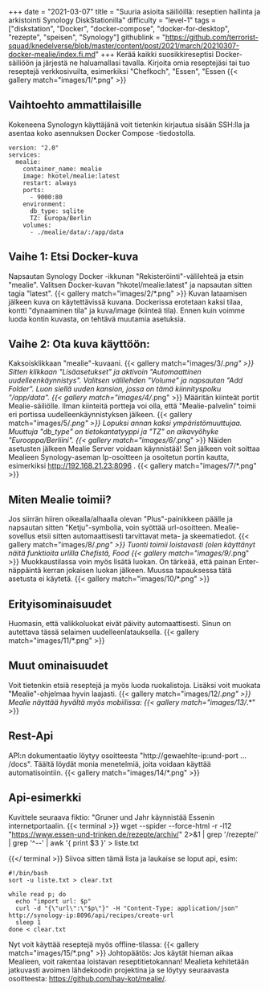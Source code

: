 +++
date = "2021-03-07"
title = "Suuria asioita säiliöillä: reseptien hallinta ja arkistointi Synology DiskStationilla"
difficulty = "level-1"
tags = ["diskstation", "Docker", "docker-compose", "docker-for-desktop", "rezepte", "speisen", "Synology"]
githublink = "https://github.com/terrorist-squad/knedelverse/blob/master/content/post/2021/march/20210307-docker-mealie/index.fi.md"
+++
Kerää kaikki suosikkireseptisi Docker-säiliöön ja järjestä ne haluamallasi tavalla. Kirjoita omia reseptejäsi tai tuo reseptejä verkkosivuilta, esimerkiksi "Chefkoch", "Essen", "Essen
{{< gallery match="images/1/*.png" >}}

## Vaihtoehto ammattilaisille
Kokeneena Synologyn käyttäjänä voit tietenkin kirjautua sisään SSH:lla ja asentaa koko asennuksen Docker Compose -tiedostolla.
```
version: "2.0"
services:
  mealie:
    container_name: mealie
    image: hkotel/mealie:latest
    restart: always
    ports:
      - 9000:80
    environment:
      db_type: sqlite
      TZ: Europa/Berlin
    volumes:
      - ./mealie/data/:/app/data

```

## Vaihe 1: Etsi Docker-kuva
Napsautan Synology Docker -ikkunan "Rekisteröinti"-välilehteä ja etsin "mealie". Valitsen Docker-kuvan "hkotel/mealie:latest" ja napsautan sitten tagia "latest".
{{< gallery match="images/2/*.png" >}}
Kuvan lataamisen jälkeen kuva on käytettävissä kuvana. Dockerissa erotetaan kaksi tilaa, kontti "dynaaminen tila" ja kuva/image (kiinteä tila). Ennen kuin voimme luoda kontin kuvasta, on tehtävä muutamia asetuksia.
## Vaihe 2: Ota kuva käyttöön:
Kaksoisklikkaan "mealie"-kuvaani.
{{< gallery match="images/3/*.png" >}}
Sitten klikkaan "Lisäasetukset" ja aktivoin "Automaattinen uudelleenkäynnistys". Valitsen välilehden "Volume" ja napsautan "Add Folder". Luon siellä uuden kansion, jossa on tämä kiinnityspolku "/app/data".
{{< gallery match="images/4/*.png" >}}
Määritän kiinteät portit Mealie-säiliölle. Ilman kiinteitä portteja voi olla, että "Mealie-palvelin" toimii eri portissa uudelleenkäynnistyksen jälkeen.
{{< gallery match="images/5/*.png" >}}
Lopuksi annan kaksi ympäristömuuttujaa. Muuttuja "db_type" on tietokantatyyppi ja "TZ" on aikavyöhyke "Eurooppa/Berliini".
{{< gallery match="images/6/*.png" >}}
Näiden asetusten jälkeen Mealie Server voidaan käynnistää! Sen jälkeen voit soittaa Mealieen Synology-aseman Ip-osoitteen ja osoitetun portin kautta, esimerkiksi http://192.168.21.23:8096 .
{{< gallery match="images/7/*.png" >}}

## Miten Mealie toimii?
Jos siirrän hiiren oikealla/alhaalla olevan "Plus"-painikkeen päälle ja napsautan sitten "Ketju"-symbolia, voin syöttää url-osoitteen. Mealie-sovellus etsii sitten automaattisesti tarvittavat meta- ja skeematiedot.
{{< gallery match="images/8/*.png" >}}
Tuonti toimii loistavasti (olen käyttänyt näitä funktioita urlilla Chefistä, Food
{{< gallery match="images/9/*.png" >}}
Muokkaustilassa voin myös lisätä luokan. On tärkeää, että painan Enter-näppäintä kerran jokaisen luokan jälkeen. Muussa tapauksessa tätä asetusta ei käytetä.
{{< gallery match="images/10/*.png" >}}

## Erityisominaisuudet
Huomasin, että valikkoluokat eivät päivity automaattisesti. Sinun on autettava tässä selaimen uudelleenlatauksella.
{{< gallery match="images/11/*.png" >}}

## Muut ominaisuudet
Voit tietenkin etsiä reseptejä ja myös luoda ruokalistoja. Lisäksi voit muokata "Mealie"-ohjelmaa hyvin laajasti.
{{< gallery match="images/12/*.png" >}}
Mealie näyttää hyvältä myös mobiilissa:
{{< gallery match="images/13/*.*" >}}

## Rest-Api
API:n dokumentaatio löytyy osoitteesta "http://gewaehlte-ip:und-port ... /docs". Täältä löydät monia menetelmiä, joita voidaan käyttää automatisointiin.
{{< gallery match="images/14/*.png" >}}

## Api-esimerkki
Kuvittele seuraava fiktio: "Gruner und Jahr käynnistää Essenin internetportaalin.
{{< terminal >}}
wget --spider --force-html -r -l12  "https://www.essen-und-trinken.de/rezepte/archiv/"  2>&1 | grep '/rezepte/' | grep '^--' | awk '{ print $3 }' > liste.txt

{{</ terminal >}}
Siivoa sitten tämä lista ja laukaise se loput api, esim:
```
#!/bin/bash
sort -u liste.txt > clear.txt

while read p; do
  echo "import url: $p"
  curl -d "{\"url\":\"$p\"}" -H "Content-Type: application/json" http://synology-ip:8096/api/recipes/create-url
  sleep 1
done < clear.txt

```
Nyt voit käyttää reseptejä myös offline-tilassa:
{{< gallery match="images/15/*.png" >}}
Johtopäätös: Jos käytät hieman aikaa Mealieen, voit rakentaa loistavan reseptitietokannan! Mealieta kehitetään jatkuvasti avoimen lähdekoodin projektina ja se löytyy seuraavasta osoitteesta: https://github.com/hay-kot/mealie/.
